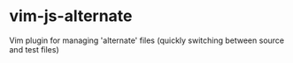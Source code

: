 # vim-js-alternate
Vim plugin for managing 'alternate' files (quickly switching between source and test files)
